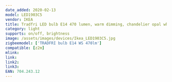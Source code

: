 ```yaml
---
date_added: 2020-02-13
model: LED1903C5
vendor: IKEA
title: Tradfri LED bulb E14 470 lumen, warm dimming, chandelier opal white
category: light
supports: on/off, brightness
image: /assets/images/devices/Ikea_LED1903C5.jpg
zigbeemodel: ['TRADFRI bulb E14 WS 470lm']
compatible: [z2m]
mlink: 
link: 
link2: 
link3: 
EAN: 704.243.12
---
```

